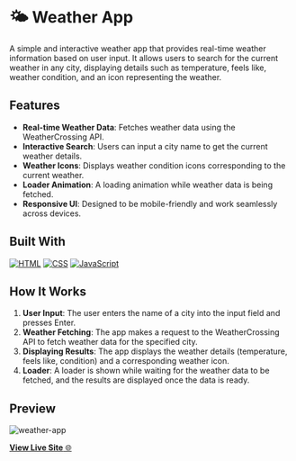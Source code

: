 # 🌤️ Weather App

A simple and interactive weather app that provides real-time weather information based on user input. It allows users to search for the current weather in any city, displaying details such as temperature, feels like, weather condition, and an icon representing the weather.

## Features

- **Real-time Weather Data**: Fetches weather data using the WeatherCrossing API.
- **Interactive Search**: Users can input a city name to get the current weather details.
- **Weather Icons**: Displays weather condition icons corresponding to the current weather.
- **Loader Animation**: A loading animation while weather data is being fetched.
- **Responsive UI**: Designed to be mobile-friendly and work seamlessly across devices.

## Built With

[![HTML](https://img.shields.io/badge/HTML-%23E34F26.svg?logo=html5&logoColor=white)](#)
[![CSS](https://img.shields.io/badge/CSS-1572B6?logo=css3&logoColor=fff)](#)
[![JavaScript](https://img.shields.io/badge/JavaScript-F7DF1E?logo=javascript&logoColor=000)](#)

## How It Works

1. **User Input**: The user enters the name of a city into the input field and presses Enter.
2. **Weather Fetching**: The app makes a request to the WeatherCrossing API to fetch weather data for the specified city.
3. **Displaying Results**: The app displays the weather details (temperature, feels like, condition) and a corresponding weather icon.
4. **Loader**: A loader is shown while waiting for the weather data to be fetched, and the results are displayed once the data is ready.

## Preview

![weather-app](https://github.com/user-attachments/assets/12489605-09df-4373-b679-2854f7a5c23a)

[**View Live Site** 🌐](https://russelhanapi.github.io/weather-app)

